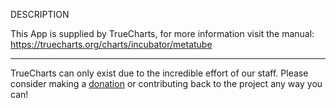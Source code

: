 DESCRIPTION


This App is supplied by TrueCharts, for more information visit the manual: https://truecharts.org/charts/incubator/metatube

---

TrueCharts can only exist due to the incredible effort of our staff.
Please consider making a [donation](https://truecharts.org/docs/about/sponsor) or contributing back to the project any way you can!
